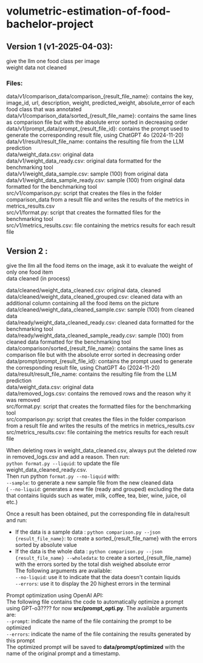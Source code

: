 # volumetric-estimation-of-food-bachelor-project

## Version 1 (v1-2025-04-03):  
give the llm one food class per image  
weight data not cleaned  

### Files:  
data/v1/comparison_data/comparison_{result_file_name}: contains the key, image_id, url, description, weight, predicted_weight, absolute_error of each food class that was annotated  
data/v1/comparison_data/sorted_{result_file_name}: contains the same lines as comparison file but with the absolute error sorted in decreasing order  
data/v1/prompt_data/prompt_{result_file_id}: contains the prompt used to generate the corresponding result file, using ChatGPT 4o (2024-11-20)  
data/v1/result/result_file_name: contains the resulting file from the LLM prediction  
data/weight_data.csv: original data  
data/v1/weight_data_ready.csv: original data formatted for the benchmarking tool  
data/v1/weight_data_sample.csv: sample (100) from original data  
data/v1/weight_data_sample_ready.csv: sample (100) from original data formatted for the benchmarking tool  
src/v1/comparison.py: script that creates the files in the folder comparison_data from a result file and writes the results of the metrics in metrics_results.csv  
src/v1/format.py: script that creates the formatted files for the benchmarking tool  
src/v1/metrics_results.csv: file containing the metrics results for each result file  

## Version 2 :  
give the llm all the food items on the image, ask it to evaluate the weight of only one food item  
data cleaned (in process)


data/cleaned/weight_data_cleaned.csv: original data, cleaned  
data/cleaned/weight_data_cleaned_grouped.csv: cleaned data with an additional column containing all the food items on the picture  
data/cleaned/weight_data_cleaned_sample.csv: sample (100) from cleaned data  
data/ready/weight_data_cleaned_ready.csv: cleaned data formatted for the benchmarking tool  
data/ready/weight_data_cleaned_sample_ready.csv: sample (100) from cleaned data formatted for the benchmarking tool  
data/comparison/sorted_{result_file_name}: contains the same lines as comparison file but with the absolute error sorted in decreasing order  
data/prompt/prompt_{result_file_id}: contains the prompt used to generate the corresponding result file, using ChatGPT 4o (2024-11-20)  
data/result/result_file_name: contains the resulting file from the LLM prediction  
data/weight_data.csv: original data  
data/removed_logs.csv: contains the removed rows and the reason why it was removed  
src/format.py: script that creates the formatted files for the benchmarking tool  
src/comparison.py: script that creates the files in the folder comparison from a result file and writes the results of the metrics in metrics_results.csv  
src/metrics_results.csv: file containing the metrics results for each result file  
  
  
When deleting rows in weight_data_cleaned.csv, always put the deleted row in removed_logs.csv and add a reason. Then run:  
```python format.py --liquid```: to update the file weight_data_cleaned_ready.csv.  
Then run python ```format.py --no-liquid``` with:  
```--sample```: to generate a new sample file from the new cleaned data  
( ```--no-liquid```: generates a new file (ready and grouped) excluding the data that contains liquids such as water, milk, coffee, tea, bier, wine, juice, oil etc.)

Once a result has been obtained, put the corresponding file in data/result and run:  
- If the data is a sample data : ```python comparison.py --json {result_file_name}```: to create a sorted_{result_file_name} with the errors sorted by absolute value  
- If the data is the whole data : ```python comparison.py --json {result_file_name} --wholedata```: to create a sorted_{result_file_name} with the errors sorted by the total dish weighed absolute error  
The following arguments are available:  
```--no-liquid```: use it to indicate that the data doesn't contain liquids  
```--errors```: use it to display the 20 highest errors in the terminal  

Prompt optimization using OpenAI API:  
The following file contains the code to automatically optimize a prompt using GPT-o3???? for now **src/prompt_opti.py**. The available arguments are:  
```--prompt```: indicate the name of the file containing the prompt to be optimized  
```--errors```: indicate the name of the file containing the results generated by this prompt  
The optimized prompt will be saved to **data/prompt/optimized** with the name of the original prompt and a timestamp.  
